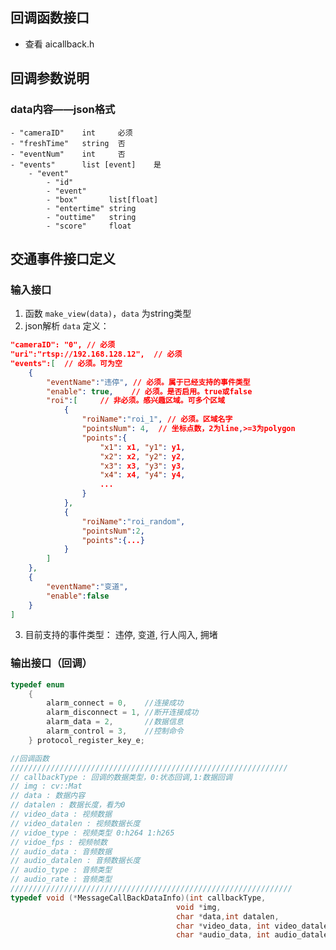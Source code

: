 ## 回调函数接口
 - 查看 aicallback.h

## 回调参数说明
### data内容——json格式
    - "cameraID"    int     必须
    - "freshTime"   string  否
    - "eventNum"    int     否
    - "events"      list [event]    是
        - "event"
            - "id"
            - "event"
            - "box"       list[float]
            - "entertime" string
            - "outtime"   string
            - "score"     float

## 交通事件接口定义
### 输入接口
1. 函数 `make_view(data)`，`data` 为string类型
2. json解析 `data` 定义：
```json
"cameraID": "0", // 必须
"uri":"rtsp://192.168.128.12",  // 必须
"events":[  // 必须。可为空
    {
        "eventName":"违停", // 必须。属于已经支持的事件类型
        "enable": true,    // 必须。是否启用。true或false
        "roi":[     // 非必须。感兴趣区域。可多个区域
            {
                "roiName":"roi_1", // 必须。区域名字
                "pointsNum": 4,  // 坐标点数，2为line,>=3为polygon
                "points":{
                    "x1": x1, "y1": y1,
                    "x2": x2, "y2": y2,
                    "x3": x3, "y3": y3,
                    "x4": x4, "y4": y4,
                    ...
                }
            },
            {
                "roiName":"roi_random",
                "pointsNum":2,
                "points":{...}
            }
        ]
    },
    {
        "eventName":"变道",
        "enable":false
    }
]
```

3. 目前支持的事件类型：
违停, 变道, 行人闯入, 拥堵

### 输出接口（回调）
```C++
typedef enum
    {
        alarm_connect = 0,    //连接成功
        alarm_disconnect = 1, //断开连接成功
        alarm_data = 2,       //数据信息
        alarm_control = 3,    //控制命令
    } protocol_register_key_e;

//回调函数
//////////////////////////////////////////////////////////////
// callbackType : 回调的数据类型，0:状态回调,1:数据回调
// img : cv::Mat
// data : 数据内容
// datalen : 数据长度，看为0
// video_data : 视频数据
// video_datalen : 视频数据长度
// vidoe_type : 视频类型 0:h264 1:h265
// vidoe_fps : 视频帧数
// audio_data : 音频数据
// audio_datalen : 音频数据长度
// audio_type : 音频类型
// audio_rate : 音频类型  
///////////////////////////////////////////////////////////////
typedef void (*MessageCallBackDataInfo)(int callbackType,
                                     void *img,
                                     char *data,int datalen,
                                     char *video_data, int video_datalen,int vidoe_type, int vidoe_fps,
                                     char *audio_data, int audio_datalen,int audio_type, int audio_rate);
```

